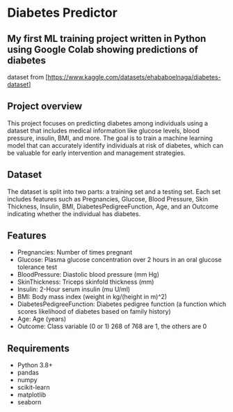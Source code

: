 # Diabetes Predictor

## My first ML training project written in Python using Google Colab showing predictions of diabetes
dataset from [https://www.kaggle.com/datasets/ehababoelnaga/diabetes-dataset]

## Project overview

This project focuses on predicting diabetes among individuals using a dataset that includes medical information like glucose levels, blood pressure, insulin, BMI, and more. The goal is to train a machine learning model that can accurately identify individuals at risk of diabetes, which can be valuable for early intervention and management strategies.

## Dataset
The dataset is split into two parts: a training set and a testing set. Each set includes features such as Pregnancies, Glucose, Blood Pressure, Skin Thickness, Insulin, BMI, DiabetesPedigreeFunction, Age, and an Outcome indicating whether the individual has diabetes.

## Features
* Pregnancies: Number of times pregnant
* Glucose: Plasma glucose concentration over 2 hours in an oral glucose tolerance test
* BloodPressure: Diastolic blood pressure (mm Hg)
* SkinThickness: Triceps skinfold thickness (mm)
* Insulin: 2-Hour serum insulin (mu U/ml)
* BMI: Body mass index (weight in kg/(height in m)^2)
* DiabetesPedigreeFunction: Diabetes pedigree function (a function which scores likelihood of diabetes based on family history)
* Age: Age (years)
* Outcome: Class variable (0 or 1) 268 of 768 are 1, the others are 0

## Requirements
* Python 3.8+
* pandas
* numpy
* scikit-learn
* matplotlib
* seaborn
